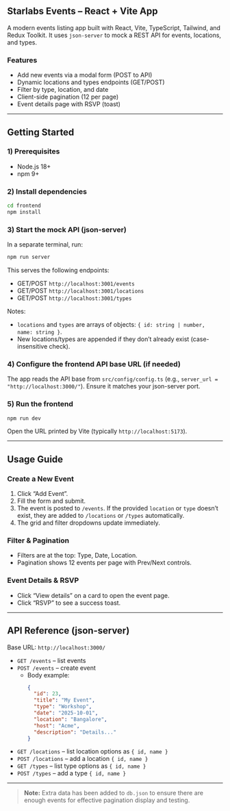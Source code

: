 ## Starlabs Events – React + Vite App

A modern events listing app built with React, Vite, TypeScript, Tailwind, and Redux Toolkit. It uses `json-server` to mock a REST API for events, locations, and types.

### Features
- Add new events via a modal form (POST to API)
- Dynamic locations and types endpoints (GET/POST)
- Filter by type, location, and date
- Client-side pagination (12 per page)
- Event details page with RSVP (toast)

---

## Getting Started

### 1) Prerequisites
- Node.js 18+
- npm 9+

### 2) Install dependencies
```bash
cd frontend
npm install
```

### 3) Start the mock API (json-server)
In a separate terminal, run:
```bash
npm run server
```
This serves the following endpoints:
- GET/POST `http://localhost:3001/events`
- GET/POST `http://localhost:3001/locations`
- GET/POST `http://localhost:3001/types`

Notes:
- `locations` and `types` are arrays of objects: `{ id: string | number, name: string }`.
- New locations/types are appended if they don’t already exist (case-insensitive check).

### 4) Configure the frontend API base URL (if needed)
The app reads the API base from `src/config/config.ts` (e.g., `server_url = "http://localhost:3000/"`). Ensure it matches your json-server port.

### 5) Run the frontend
```bash
npm run dev
```
Open the URL printed by Vite (typically `http://localhost:5173`).

---

## Usage Guide

### Create a New Event
1. Click “Add Event”.
2. Fill the form and submit.
3. The event is posted to `/events`. If the provided `location` or `type` doesn’t exist, they are added to `/locations` or `/types` automatically.
4. The grid and filter dropdowns update immediately.

### Filter & Pagination
- Filters are at the top: Type, Date, Location.
- Pagination shows 12 events per page with Prev/Next controls.

### Event Details & RSVP
- Click “View details” on a card to open the event page.
- Click “RSVP” to see a success toast.

---

## API Reference (json-server)

Base URL: `http://localhost:3000/`

- `GET /events` – list events
- `POST /events` – create event
  - Body example:
    ```json
    {
      "id": 23,
      "title": "My Event",
      "type": "Workshop",
      "date": "2025-10-01",
      "location": "Bangalore",
      "host": "Acme",
      "description": "Details..."
    }
    ```
- `GET /locations` – list location options as `{ id, name }`
- `POST /locations` – add a location `{ id, name }`
- `GET /types` – list type options as `{ id, name }`
- `POST /types` – add a type `{ id, name }`

---
> **Note:** Extra data has been added to `db.json` to ensure there are enough events for effective pagination display and testing.
